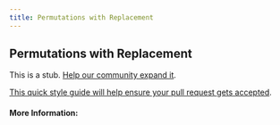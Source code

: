```yaml
---
title: Permutations with Replacement
---
```


## Permutations with Replacement

This is a stub. [Help our community expand it](https://github.com/freeCodeCamp/guide-articles/tree/master/articles/Math/Counting/Permutations-With-Replacement/index.md).

[This quick style guide will help ensure your pull request gets accepted](https://github.com/freeCodeCamp/guide-articles/blob/master/README.md).

<!-- The article goes here, in GitHub-flavored Markdown. Feel free to add YouTube videos, images, and CodePen/JSBin embeds  -->

#### More Information:
<!-- Please add any articles you think might be helpful to read before writing the article -->


